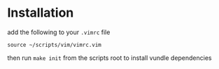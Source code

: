 # Installation

add the following to your `.vimrc` file

```
source ~/scripts/vim/vimrc.vim
```

then run `make init` from the scripts root to install vundle dependencies